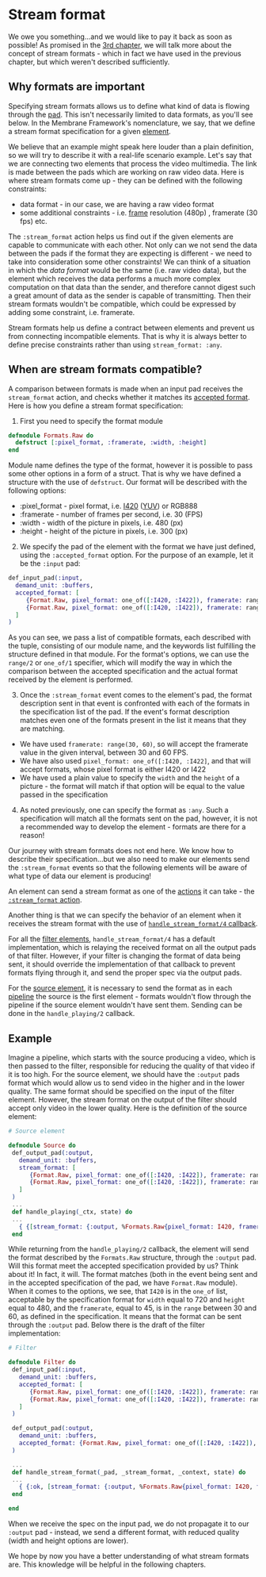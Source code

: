 # Stream format

We owe you something...and we would like to pay it back as soon as possible!
As promised in the [3rd chapter](03_Source.md), we will talk more about the concept of stream formats - which in fact we have used in the previous chapter, but which weren't described sufficiently.

## Why formats are important

Specifying stream formats allows us to define what kind of data is flowing through the [pad](../glossary/glossary.md#pad). 
This isn't necessarily limited to data formats, as you'll see below.
In the Membrane Framework's nomenclature, we say, that we define a stream format specification for a given [element](../glossary/glossary.md#element).

We believe that an example might speak here louder than a plain definition, so we will try to describe it with a real-life scenario example.
Let's say that we are connecting two elements that process the video multimedia.
The link is made between the pads which are working on raw video data.
Here is where stream formats come up - they can be defined with the following constraints:

- data format - in our case, we are having a raw video format
- some additional constraints - i.e. [frame](../glossary/glossary.md#frame) resolution (480p) , framerate (30 fps) etc.

The `:stream_format` action helps us find out if the given elements are capable to communicate with each other. Not only can we not send the data between the pads if the format they are expecting is different - we need to take into consideration some other constraints! We can think of a situation in which the _data format_ would be the same (i.e. raw video data), but the element which receives the data performs a much more complex computation on that data than the sender, and therefore cannot digest such a great amount of data as the sender is capable of transmitting. Then their stream formats wouldn't be compatible, which could be expressed by adding some constraint, i.e. framerate.

Stream formats help us define a contract between elements and prevent us from connecting incompatible elements. That is why it is always better to define precise constraints rather than using `stream_format: :any`.

## When are stream formats compatible?

A comparison between formats is made when an input pad receives the `stream_format` action, and checks whether it matches its [accepted format](https://hexdocs.pm/membrane_core/Membrane.Pad.html#t:accepted_format/0).
Here is how you define a stream format specification:

1. First you need to specify the format module

```elixir
defmodule Formats.Raw do
  defstruct [:pixel_format, :framerate, :width, :height]
end
```

Module name defines the type of the format, however it is possible to pass some other options in a form of a struct. That is why we have defined a structure with the use of `defstruct`. Our format will be described with the following options:

- :pixel_format - pixel format, i.e. [I420](https://en.wikipedia.org/wiki/Chroma_subsampling) ([YUV](https://en.wikipedia.org/wiki/YUV)) or RGB888
- :framerate - number of frames per second, i.e. 30 (FPS)
- :width - width of the picture in pixels, i.e. 480 (px)
- :height - height of the picture in pixels, i.e. 300 (px)

2. We specify the pad of the element with the format we have just defined, using the `:accepted_format` option. For the purpose of an example, let it be the `:input` pad:

```elixir
def_input_pad(:input,
  demand_unit: :buffers,
  accepted_format: [
     {Format.Raw, pixel_format: one_of([:I420, :I422]), framerate: range(30, 60), width: 480, height: 300},
     {Format.Raw, pixel_format: one_of([:I420, :I422]), framerate: range(30, 60), width: 720, height: 480}
  ]
)
```

As you can see, we pass a list of compatible formats, each described with the tuple, consisting of our module name, and the keywords list fulfilling the
structure defined in that module. For the format's options, we can use the `range/2` or `one_of/1` specifier, which will modify the way in which the comparison between the accepted specification and the actual format received by the element is performed.

3. Once the `:stream_format` event comes to the element's pad, the format description sent in that event is confronted with each of the formats in the specification list of the pad. If the event's format description matches even one of the formats present in the list it means that they are matching.

- We have used `framerate: range(30, 60)`, so will accept the framerate value in the given interval, between 30 and 60 FPS.
- We have also used `pixel_format: one_of([:I420, :I422]`, and that will accept formats, whose pixel format is either I420 or I422
- We have used a plain value to specify the `width` and the `height` of a picture - the format will match if that option will be equal to the value passed in the specification

4. As noted previously, one can specify the format as `:any`. Such a specification will match all the formats sent on the pad, however, it is not a recommended way to develop the element - formats are there for a reason!

Our journey with stream formats does not end here. We know how to describe their specification...but we also need to make our elements send the `:stream_format` events so that the following elements will be aware of what type of data our element is producing!

An element can send a stream format as one of the [actions](https://hexdocs.pm/membrane_core/Membrane.Element.Action.html) it can take - the [`:stream_format` action](https://hexdocs.pm/membrane_core/Membrane.Element.Action.html#t:stream_format/0).

Another thing is that we can specify the behavior of an element when it receives the stream format with the use of [`handle_stream_format/4` callback](https://hexdocs.pm/membrane_core/Membrane.Element.WithInputPads.html#c:handle_stream_format/4).

For all the [filter elements](../glossary/glossary.md#filter), `handle_stream_format/4` has a default implementation, which is relaying the received format on all the output pads of that filter.
However, if your filter is changing the format of data being sent, it should override the implementation of that callback to prevent formats flying through it, and send the proper spec via the output pads.

For the [source element](../glossary/glossary.md#source), it is necessary to send the format as in each [pipeline](../glossary/glossary.md#pipeline) the source is the first element - formats wouldn't flow through the pipeline if the source element wouldn't have sent them. Sending can be done in the `handle_playing/2` callback.

## Example

Imagine a pipeline, which starts with the source producing a video, which is then passed to the filter, responsible for reducing the quality of that video if it is too high.
For the source element, we should have the `:output` pads format which would allow us to send video in the higher and in the lower quality. The same format should be specified on the input of the filter element. However, the stream format on the output of the filter should accept only video in the lower quality.
Here is the definition of the source element:

```elixir
# Source element

defmodule Source do
 def_output_pad(:output,
   demand_unit: :buffers,
   stream_format: [
      {Format.Raw, pixel_format: one_of([:I420, :I422]), framerate: range(30, 60), width: 480, height: 300},
      {Format.Raw, pixel_format: one_of([:I420, :I422]), framerate: range(30, 60), width: 720, height: 480}
   ]
 )
 ...
 def handle_playing(_ctx, state) do
 ...
   { {[stream_format: {:output, %Formats.Raw{pixel_format: I420, framerate: 45, width: 720, height: 300} }]}, state}
 end
```

While returning from the `handle_playing/2` callback, the element will send the format described by the `Formats.Raw` structure, through the `:output` pad.
Will this format meet the accepted specification provided by us? Think about it!
In fact, it will. The format matches (both in the event being sent and in the accepted specification of the pad, we have `Format.Raw` module). When it comes to the options, we see, that `I420` is in the `one_of` list, acceptable by the specification format for `width` equal to 720 and `height` equal to 480, and the `framerate`, equal to 45, is in the `range` between 30 and 60, as defined in the specification.
It means that the format can be sent through the `:output` pad.
Below there is the draft of the filter implementation:

```elixir
# Filter

defmodule Filter do
 def_input_pad(:input,
   demand_unit: :buffers,
   accepted_format: [
      {Format.Raw, pixel_format: one_of([:I420, :I422]), framerate: range(30, 60), width: 480, height: 300},
      {Format.Raw, pixel_format: one_of([:I420, :I422]), framerate: range(30, 60), width: 720, height: 480}
   ]
 )

 def_output_pad(:output,
   demand_unit: :buffers,
   accepted_format: {Format.Raw, pixel_format: one_of([:I420, :I422]), framerate: range(30, 60), width: 480, height: 300},
 )

 ...
 def handle_stream_format(_pad, _stream_format, _context, state) do
 ...
   { {:ok, [stream_format: {:output, %Formats.Raw{pixel_format: I420, framerate: 60, width: 480, height:300} }]}, state}
 end

end
```

When we receive the spec on the input pad, we do not propagate it to our `:output` pad - instead, we send a different format, with reduced quality (width and height options are lower).

We hope by now you have a better understanding of what stream formats are. This knowledge will be helpful in the following chapters.
